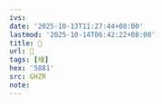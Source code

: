 ```yaml
---
ivs:
date: '2025-10-13T11:27:44+08:00'
lastmod: '2025-10-14T06:42:22+08:00'
title: 󰙝
url: 󰙝
tags: [墁]
hex: '5881'
src: GHZR
note:
---
```

